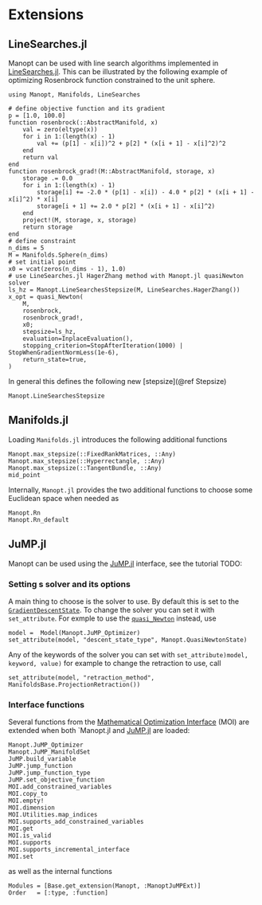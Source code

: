 # Extensions

## LineSearches.jl

Manopt can be used with line search algorithms implemented in [LineSearches.jl](https://github.com/JuliaNLSolvers/LineSearches.jl).
This can be illustrated by the following example of optimizing Rosenbrock function constrained to the unit sphere.

```@example
using Manopt, Manifolds, LineSearches

# define objective function and its gradient
p = [1.0, 100.0]
function rosenbrock(::AbstractManifold, x)
    val = zero(eltype(x))
    for i in 1:(length(x) - 1)
        val += (p[1] - x[i])^2 + p[2] * (x[i + 1] - x[i]^2)^2
    end
    return val
end
function rosenbrock_grad!(M::AbstractManifold, storage, x)
    storage .= 0.0
    for i in 1:(length(x) - 1)
        storage[i] += -2.0 * (p[1] - x[i]) - 4.0 * p[2] * (x[i + 1] - x[i]^2) * x[i]
        storage[i + 1] += 2.0 * p[2] * (x[i + 1] - x[i]^2)
    end
    project!(M, storage, x, storage)
    return storage
end
# define constraint
n_dims = 5
M = Manifolds.Sphere(n_dims)
# set initial point
x0 = vcat(zeros(n_dims - 1), 1.0)
# use LineSearches.jl HagerZhang method with Manopt.jl quasiNewton solver
ls_hz = Manopt.LineSearchesStepsize(M, LineSearches.HagerZhang())
x_opt = quasi_Newton(
    M,
    rosenbrock,
    rosenbrock_grad!,
    x0;
    stepsize=ls_hz,
    evaluation=InplaceEvaluation(),
    stopping_criterion=StopAfterIteration(1000) | StopWhenGradientNormLess(1e-6),
    return_state=true,
)
```

In general this defines the following new [stepsize](@ref Stepsize)

```@docs
Manopt.LineSearchesStepsize
```

## Manifolds.jl

Loading `Manifolds.jl` introduces the following additional functions

```@docs
Manopt.max_stepsize(::FixedRankMatrices, ::Any)
Manopt.max_stepsize(::Hyperrectangle, ::Any)
Manopt.max_stepsize(::TangentBundle, ::Any)
mid_point
```

Internally, `Manopt.jl` provides the two additional functions to choose some
Euclidean space when needed as

```@docs
Manopt.Rn
Manopt.Rn_default
```

## JuMP.jl

Manopt can be used using the [JuMP.jl](https://jump.dev) interface, see the tutorial TODO:

### Setting s solver and its options

A main thing to choose is the solver to use. By default this is set to the [`GradientDescentState`](@ref). To change the solver you can set it with `set_attribute`. For exmple to use the [`quasi_Newton`](@ref) instead, use

```{julia}
model =  Model(Manopt.JuMP_Optimizer)
set_attribute(model, "descent_state_type", Manopt.QuasiNewtonState)
```

Any of the keywords of the solver you can set with `set_attribute)model, keyword, value)` for example to change the retraction to use, call

```{julia}
set_attribute(model, "retraction_method", ManifoldsBase.ProjectionRetraction())
```

### Interface functions

Several functions from the [Mathematical Optimization Interface](https://github.com/jump-dev/MOI.jl) (MOI) are
extended when both `Manopt.jl and [JuMP.jl](https://jump.dev) are loaded:

```@docs
Manopt.JuMP_Optimizer
Manopt.JuMP_ManifoldSet
JuMP.build_variable
JuMP.jump_function
JuMP.jump_function_type
JuMP.set_objective_function
MOI.add_constrained_variables
MOI.copy_to
MOI.empty!
MOI.dimension
MOI.Utilities.map_indices
MOI.supports_add_constrained_variables
MOI.get
MOI.is_valid
MOI.supports
MOI.supports_incremental_interface
MOI.set
```

as well as the internal functions

```@autodocs
Modules = [Base.get_extension(Manopt, :ManoptJuMPExt)]
Order   = [:type, :function]
```
